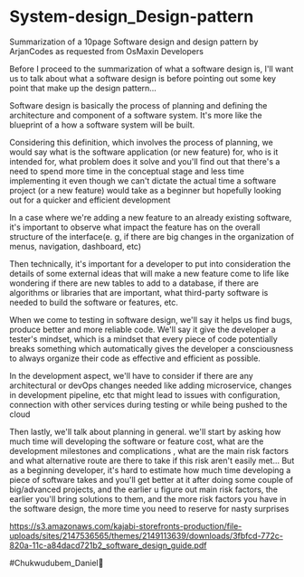 # System-design_Design-pattern

Summarization of a 10page Software design and design pattern by ArjanCodes as requested from OsMaxin Developers

Before I proceed to the summarization of what a software design is, I'll want us to talk about what a software design is before pointing out some key point that make up the design pattern...

Software design is basically the process of planning and defining the architecture and component of a software system. It's more like the blueprint of a how a software system will be built.

Considering this definition, which involves the process of planning, we would say what is the software application (or new feature) for, who is it intended for, what problem does it solve and you'll find out that there's a need to spend more time in the conceptual stage and less time implementing it even though we can't dictate the actual time a software project (or a new feature) would take as a beginner but hopefully looking out for a quicker and efficient development

In a case where we're adding a new feature to an already existing software, it's important to observe what impact the feature has on the overall structure of the interface(e. g, if there are big changes in the organization of menus, navigation, dashboard, etc)

Then technically, it's important for a developer to put into consideration the details of some external ideas that will make a new feature come to life like wondering if there are new tables to add to a database, if there are algorithms or libraries that are important, what third-party software is needed to build the software or features, etc.

When we come to testing in software design, we'll say it helps us find bugs, produce better and more reliable code. We'll say it give the developer a tester's mindset, which is a mindset that every piece of code potentially breaks something which automatically gives the developer a consciousness to always organize their code as effective and efficient as possible. 

In the development aspect, we'll have to consider if there are any architectural or devOps changes needed like adding microservice, changes in development pipeline, etc that might lead to issues with configuration, connection with other services during testing or while being pushed to the cloud

Then lastly, we'll talk about planning in general. we'll start by asking how much time will developing the software or feature cost, what are the development milestones and complications , what are the main risk factors and what alternative route are there to take if this risk aren't easily met... But as a beginning developer, it's hard to estimate how much time developing a piece of software takes and you'll get better at it after doing some couple of big/advanced projects, and the earlier u figure out main risk factors, the earlier you'll bring solutions to them, and the more risk factors you have in the software design, the more time you need to reserve for nasty surprises


https://s3.amazonaws.com/kajabi-storefronts-production/file-uploads/sites/2147536565/themes/2149113639/downloads/3fbfcd-772c-820a-11c-a84dacd721b2_software_design_guide.pdf

#Chukwudubem_Daniel🤭
